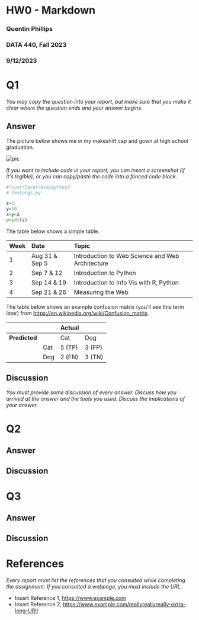 # HW0 - Markdown
### Quentin Phillips
### DATA 440, Fall 2023
### 9/12/2023

# Q1

*You may copy the question into your report, but make sure that you make it clear where the question ends and your answer begins.*

## Answer

The picture below shows me in my makeshift cap and gown at high school graduation.

![pic](https://github.com/QuentinPhil/DATA44002/blob/HW0/IMG_03861.jpg?raw=true)

*If you want to include code in your report, you can insert a screenshot (if it's legible), or you can copy/paste the code into a fenced code block.*

```python
#!/usr/local/bin/python3
# testargs.py

z=5
y=10
x+y=z
print(z)
```

The table below shows a simple table.  

|Week|Date|Topic|
|:---|:---|:---|
|1|Aug 31 & Sep 5|Introduction to Web Science and Web Architecture
|2|Sep  7 & 12|Introduction to Python
|3|Sep 14 & 19|Introduction to Info Vis with R, Python
|4|Sep 21 & 26|Measuring the Web

The table below shows an example confusion matrix (you'll see this term later) from <https://en.wikipedia.org/wiki/Confusion_matrix>.

| | |Actual||
|---|---|---|---|
|**Predicted**| |Cat|Dog|
| |Cat|5 (TP)|3 (FP)|
| |Dog|2 (FN)|3 (TN)|

## Discussion

*You must provide some discussion of every answer. Discuss how you arrived at the answer and the tools you used. Discuss the implications of your answer.*

# Q2

## Answer

## Discussion

# Q3

## Answer

## Discussion

# References

*Every report must list the references that you consulted while completing the assignment. If you consulted a webpage, you must include the URL.*

* Insert Reference 1, <https://www.example.com>
* Insert Reference 2, <https://www.example.com/reallyreallyreally-extra-long-URI/>
